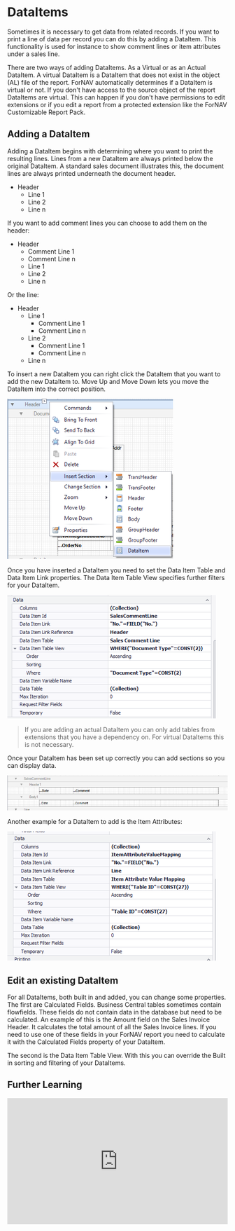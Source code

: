 # DataItems
Sometimes it is necessary to get data from related records. If you want to print a line of data per record you can do this by adding a DataItem. This functionality is used for instance to show comment lines or item attributes under a sales line.

There are two ways of adding DataItems. As a Virtual or as an Actual DataItem. A virtual DataItem is a DataItem that does not exist in the object (AL) file of the report. ForNAV automatically determines if a DataItem is virtual or not. If you don't have access to the source object of the report DataItems are virtual. This can happen if you don't have permissions to edit extensions or if you edit a report from a protected extension like the ForNAV Customizable Report Pack.

## Adding a DataItem

Adding a DataItem begins with determining where you want to print the resulting lines. Lines from a new DataItem are always printed below the original DataItem. A standard sales document illustrates this, the document lines are always printed underneath the document header.

- Header
  - Line 1
  - Line 2
  - Line n

If you want to add comment lines you can choose to add them on the header:

- Header
  - Comment Line 1
  - Comment Line n 
  - Line 1
  - Line 2
  - Line n

Or the line:

- Header
  - Line 1
    - Comment Line 1
    - Comment Line n 
  - Line 2
    - Comment Line 1
    - Comment Line n 
  - Line n

To insert a new DataItem you can right click the DataItem that you want to add the new DataItem to. Move Up and Move Down lets you move the DataItem into the correct position.

![Insert DataItem](../_media/DataItemInsert.png)

Once you have inserted a DataItem you need to set the Data Item Table and Data Item Link properties. The Data Item Table View specifies further filters for your DataItem.

![Data Item Setup](../_media/DataItemTable.png)

> If you are adding an actual DataItem you can only add tables from extensions that you have a dependency on. For virtual DataItems this is not necessary.

Once your DataItem has been set up correctly you can add sections so you can display data.

![Completed Data Item](../_media/DataItemSections.png)

Another example for a DataItem to add is the Item Attributes:

![Item Attributes Data Item](../_media/DataItemAttributes.png)

## Edit an existing DataItem

For all DataItems, both built in and added, you can change some properties. The first are Calculated Fields. Business Central tables sometimes contain flowfields. These fields do not contain data in the database but need to be calculated. An example of this is the Amount field on the Sales Invoice Header. It calculates the total amount of all the Sales Invoice lines. If you need to use one of these fields in your ForNAV report you need to calculate it with the Calculated Fields property of your DataItem.

The second is the Data Item Table View. With this you can override the Built in sorting and filtering of your DataItems.

## Further Learning

<div style="position: relative; padding-bottom: 57.05229793977813%; height: 0;">
    <iframe
        src="https://www.youtube.com/embed/eK0Cj8LVVd4?start=115&end=1013"
        frameborder="0"
        webkitallowfullscreen
        mozallowfullscreen
        allowfullscreen
        style="position: absolute; top: 0; left: 0; width: 100%; height: 100%;">
    </iframe>
</div>